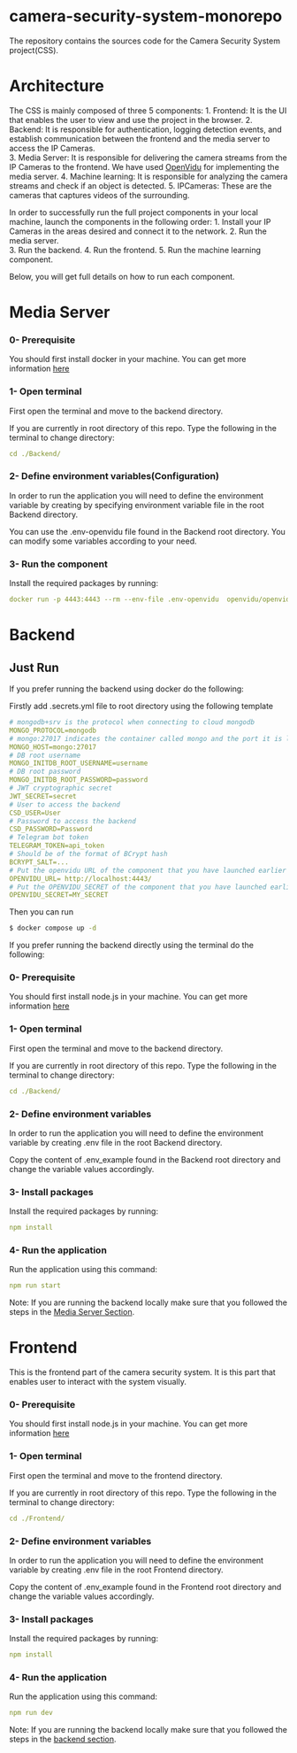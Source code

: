 # camera-security-system-monorepo
The repository contains the sources code for the Camera Security System project(CSS).

# Architecture
The CSS is mainly composed of three 5 components:
    1. Frontend: It is the UI that enables the user to view and use the project in the browser.
    2. Backend: It is responsible for authentication, logging detection events, and establish       communication between the frontend and the media server to access the IP Cameras.  
    3. Media Server: It is responsible for delivering the camera streams from the IP Cameras to the frontend. We have used [OpenVidu](openvidu.io/) for implementing the media server.
    4. Machine learning: It is responsible for analyzing the camera streams and check if an object is 
    detected.
    5. IPCameras: These are the cameras that captures videos of the surrounding.

In order to successfully run the full project components in your local machine, launch the components in the following order:
    1. Install your IP Cameras in the areas desired and connect it to the network.
    2. Run the media server.  
    3. Run the backend.
    4. Run the frontend.
    5. Run the machine learning component.

Below, you will get full details on how to run each component.

# Media Server

### 0- Prerequisite
You should first install docker in your machine.
You can get more information [here](https://docs.docker.com/engine/)
### 1- Open terminal

First open the terminal and move to the backend directory.

If you are currently in root directory of this repo. Type the following in the terminal to change directory:
```yaml
cd ./Backend/
```

### 2- Define environment variables(Configuration)
In order to run the application you will need to define the environment variable by creating
by specifying environment variable file in the root Backend directory.

You can use the .env-openvidu file found in the Backend root directory. You can modify some variables according to your need.  

### 3- Run the component

Install the required packages by running:
```yaml
docker run -p 4443:4443 --rm --env-file .env-openvidu  openvidu/openvidu-dev:2.29.0
```


# Backend

## Just Run

If you prefer running the backend using docker do the following:

Firstly add .secrets.yml file to root directory using the following template
```yaml
# mongodb+srv is the protocol when connecting to cloud mongodb
MONGO_PROTOCOL=mongodb
# mongo:27017 indicates the container called mongo and the port it is listening on
MONGO_HOST=mongo:27017
# DB root username
MONGO_INITDB_ROOT_USERNAME=username
# DB root password
MONGO_INITDB_ROOT_PASSWORD=password
# JWT cryptographic secret
JWT_SECRET=secret
# User to access the backend
CSD_USER=User
# Password to access the backend
CSD_PASSWORD=Password
# Telegram bot token
TELEGRAM_TOKEN=api_token
# Should be of the format of BCrypt hash
BCRYPT_SALT=...
# Put the openvidu URL of the component that you have launched earlier
OPENVIDU_URL= http://localhost:4443/
# Put the OPENVIDU_SECRET of the component that you have launched earlier
OPENVIDU_SECRET=MY_SECRET 
```
Then you can run
```bash
$ docker compose up -d
```

If you prefer running the backend directly using the terminal do the following:

### 0- Prerequisite

You should first install node.js in your machine.
You can get more information [here](https://nodejs.org/en/learn/getting-started/how-to-install-nodejs)

### 1- Open terminal

First open the terminal and move to the backend directory.

If you are currently in root directory of this repo. Type the following in the terminal to change directory:
```yaml
cd ./Backend/
```

### 2- Define environment variables
In order to run the application you will need to define the environment variable by creating
.env file in the root Backend directory.

Copy the content of .env_example found in the Backend root directory and change the variable values
accordingly. 

### 3- Install packages

Install the required packages by running:
```yaml
npm install
```

### 4- Run the application

Run the application using this command:

```yaml
npm run start
```
Note: If you are running the backend locally make sure that you followed the steps in the [Media Server Section](#media-server). 

# Frontend

This is the frontend part of the camera security system. It is this part that enables
user to interact with the system visually.

### 0- Prerequisite
You should first install node.js in your machine.
You can get more information [here](https://nodejs.org/en/learn/getting-started/how-to-install-nodejs)
### 1- Open terminal

First open the terminal and move to the frontend directory.

If you are currently in root directory of this repo. Type the following in the terminal to change directory:
```yaml
cd ./Frontend/
```

### 2- Define environment variables
In order to run the application you will need to define the environment variable by creating
.env file in the root Frontend directory.

Copy the content of .env_example found in the Frontend root directory and change the variable values
accordingly. 

### 3- Install packages

Install the required packages by running:
```yaml
npm install
```

### 4- Run the application

Run the application using this command:

```yaml
npm run dev
```
Note: If you are running the backend locally make sure that you followed the steps in the [backend section](#backend). 
